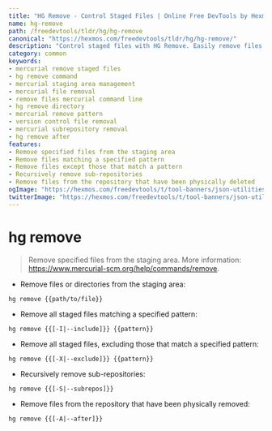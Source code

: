 ```yaml
---
title: "HG Remove - Control Staged Files | Online Free DevTools by Hexmos"
name: hg-remove
path: /freedevtools/tldr/hg/hg-remove
canonical: "https://hexmos.com/freedevtools/tldr/hg/hg-remove/"
description: "Control staged files with HG Remove. Easily remove files and directories from the Mercurial staging area. Free online tool, no registration required."
category: common
keywords:
- mercurial remove staged files
- hg remove command
- mercurial staging area management
- mercurial file removal
- remove files mercurial command line
- hg remove directory
- mercurial remove pattern
- version control file removal
- mercurial subrepository removal
- hg remove after
features:
- Remove specified files from the staging area
- Remove files matching a specified pattern
- Remove files except those that match a pattern
- Recursively remove sub-repositories
- Remove files from the repository that have been physically deleted
ogImage: "https://hexmos.com/freedevtools/t/tool-banners/json-utilities-banner.png"
twitterImage: "https://hexmos.com/freedevtools/t/tool-banners/json-utilities-banner.png"
---
```


# hg remove

> Remove specified files from the staging area.
> More information: <https://www.mercurial-scm.org/help/commands/remove>.

- Remove files or directories from the staging area:

`hg remove {{path/to/file}}`

- Remove all staged files matching a specified pattern:

`hg remove {{[-I|--include]}} {{pattern}}`

- Remove all staged files, excluding those that match a specified pattern:

`hg remove {{[-X|--exclude]}} {{pattern}}`

- Recursively remove sub-repositories:

`hg remove {{[-S|--subrepos]}}`

- Remove files from the repository that have been physically removed:

`hg remove {{[-A|--after]}}`
